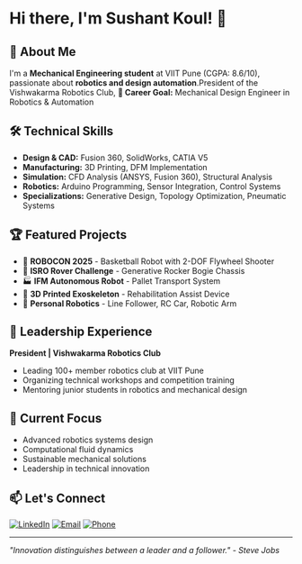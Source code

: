 # Hi there, I'm Sushant Koul! 👋

## 🚀 About Me
I'm a **Mechanical Engineering student** at VIIT Pune (CGPA: 8.6/10), passionate about **robotics and design automation**.President of the Vishwakarma Robotics Club,
**🎯 Career Goal:** Mechanical Design Engineer in Robotics & Automation

## 🛠️ Technical Skills
- **Design & CAD:** Fusion 360, SolidWorks, CATIA V5
- **Manufacturing:** 3D Printing, DFM Implementation  
- **Simulation:** CFD Analysis (ANSYS, Fusion 360), Structural Analysis
- **Robotics:** Arduino Programming, Sensor Integration, Control Systems
- **Specializations:** Generative Design, Topology Optimization, Pneumatic Systems

## 🏆 Featured Projects
- 🏀 **ROBOCON 2025** - Basketball Robot with 2-DOF Flywheel Shooter
- 🚀 **ISRO Rover Challenge** - Generative Rocker Bogie Chassis  
- 🏭 **IFM Autonomous Robot** - Pallet Transport System
- 🦾 **3D Printed Exoskeleton** - Rehabilitation Assist Device
- 🤖 **Personal Robotics** - Line Follower, RC Car, Robotic Arm

## 💼 Leadership Experience
**President | Vishwakarma Robotics Club**
- Leading 100+ member robotics club at VIIT Pune
- Organizing technical workshops and competition training
- Mentoring junior students in robotics and mechanical design

## 🎯 Current Focus
- Advanced robotics systems design
- Computational fluid dynamics
- Sustainable mechanical solutions
- Leadership in technical innovation

## 📫 Let's Connect
[![LinkedIn](https://img.shields.io/badge/-LinkedIn-0077B5?style=flat&logo=linkedin&logoColor=white)](https://www.linkedin.com/in/koul-sushant-2a63082a8/)
[![Email](https://img.shields.io/badge/-Email-D14836?style=flat&logo=gmail&logoColor=white)](mailto:sushantkoul07@gmail.com)
[![Phone](https://img.shields.io/badge/-Phone-4285F4?style=flat&logo=phone&logoColor=white)](tel:+919541832817)

---
*"Innovation distinguishes between a leader and a follower." - Steve Jobs*
